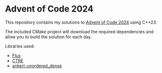 
# Advent of Code 2024 #

This repository contains my solutions to [Advent of Code 2024](https://adventofcode.com/2024/) using C++23.

The included CMake project will download the required dependencies and allow you to build the solution for each day.

Libraries used:

 * [Flux](http://github.com/tcbrindle/flux)
 * [CTRE](https://github.com/hanickadot/compile-time-regular-expressions)
 * [ankerl::unordered_dense](https://github.com/martinus/unordered_dense)

